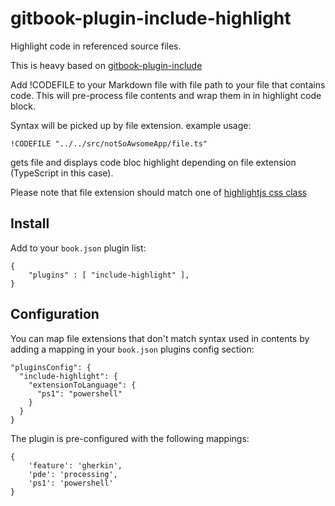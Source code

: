 # gitbook-plugin-include-highlight

Highlight code in referenced source files.

This is heavy based on [gitbook-plugin-include](https://github.com/rlmv/gitbook-plugin-include)

Add !CODEFILE  to your Markdown file with file path to your file that contains code.
This will pre-process file contents and wrap them in in highlight code block. 

Syntax will be picked up by file extension.
example usage:

```
!CODEFILE "../../src/notSoAwsomeApp/file.ts"
```
gets file and displays code bloc highlight depending on file extension (TypeScript in this case).

Please note that file extension should match one of [highlightjs css class](http://highlightjs.readthedocs.org/en/latest/css-classes-reference.html)

## Install 

Add to your `book.json` plugin list:
```
{
    "plugins" : [ "include-highlight" ],
}
```

## Configuration
You can map file extensions that don't match syntax used in contents by adding a mapping in your `book.json` plugins config section:
```
"pluginsConfig": {
  "include-highlight": {
    "extensionToLanguage": {
      "ps1": "powershell"
    }
  }
}
```

The plugin is pre-configured with the following mappings:
```
{
	'feature': 'gherkin',
	'pde': 'processing',
	'ps1': 'powershell'
}
```
